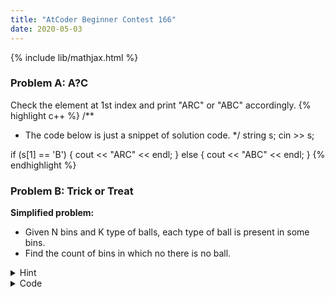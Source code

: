 ```yaml
---
title: "AtCoder Beginner Contest 166"
date: 2020-05-03
---
```

{% include lib/mathjax.html %}

### Problem A: A?C

Check the element at 1st index and print "ARC" or "ABC" accordingly.
{% highlight c++ %}
/**
 * The code below is just a snippet of solution code.
*/
string s;
cin >> s;

if (s[1] == 'B') {
	cout << "ARC" << endl;
} else {
	cout << "ABC" << endl;
}
{% endhighlight %}

### Problem B: Trick or Treat

**Simplified problem:**

- Given N bins and K type of balls, each type of ball is present in some bins.
- Find the count of bins in which no there is no ball.

<details>
<summary>
Hint 
</summary>
<ul>
<li> Just build a count array denoting the no. of balls present in a particular bin. </li>
<li> The answer is just the count of bins having ZERO balls present in them. </li>
</ul>
</details>

<details>
<summary>
Code
</summary>
{% highlight c++ %}
void solve() {
    int n, k;
    cin >> n >> k;

    int d, x;
    vector<int> cnt(n, 0);
    for (int i = 0; i < k; ++i) {
        cin >> d;
        for (int j = 0; j < d; ++j) {
            cin >> x;
            ++cnt[x-1]; // 0-based
        }
    }
    int res = 0;
    for (int i = 0; i < n; ++i) {
        if (cnt[i] == 0) {
            ++res;
        }
    }
    cout << res << endl;
}
{% endhighlight %}

</details>
